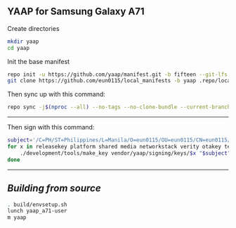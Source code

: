 YAAP for Samsung Galaxy A71
------------------------------------

Create directories
```bash
mkdir yaap
cd yaap
```

Init the base manifest

```bash
repo init -u https://github.com/yaap/manifest.git -b fifteen --git-lfs --depth=1
git clone https://github.com/eun0115/local_manifests -b yaap .repo/local_manifests
```

Then sync up with this command:
```bash
repo sync -j$(nproc --all) --no-tags --no-clone-bundle --current-branch
```
-------------

Then sign with this command:
```bash
subject='/C=PH/ST=Philippines/L=Manila/O=eun0115/OU=eun0115/CN=eun0115/emailAddress=gianpaoloestacio5@gmail.com' 
for x in releasekey platform shared media networkstack verity otakey testkey sdk_sandbox bluetooth nfc; do
    ./development/tools/make_key vendor/yaap/signing/keys/$x "$subject";
done
```
-------------

_Building from source_
---------------
```bash
. build/envsetup.sh
lunch yaap_a71-user
m yaap
```
